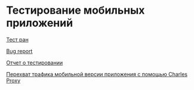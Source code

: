 # Тестирование мобильных приложений

[Тест ран](https://github.com/VeraChernyavskaya/Mobile-app-testing/blob/main/Chernyavskaya_G8-Express%2Brun%2B2024_10_13.pdf)

[Bug report](https://github.com/VeraChernyavskaya/Mobile-app-testing/blob/main/Chernyavskaya_Bug_report.xlsx)

[Отчет о тестировании](https://github.com/VeraChernyavskaya/Mobile-app-testing/blob/main/Chernyavskaya_Testing%20report.pdf)

[Перехват трафика мобильной версии приложения с помощью Charles Proxy](https://drive.google.com/drive/folders/19MZ3bJhdBJdonvrss_qAK123yllBeJjE?usp=sharing)
